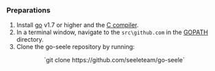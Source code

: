 ### Preparations
1. Install [go](https://golang.org/dl/) v1.7 or higher and the [C compiler](https://gcc.gnu.org/). 
2. In a terminal window, navigate to the `src\github.com` in the [GOPATH](https://github.com/golang/go/wiki/SettingGOPATH) directory. 
3. Clone the go-seele repository by running:
<p align='center'>`git clone https://github.com/seeleteam/go-seele`</p>